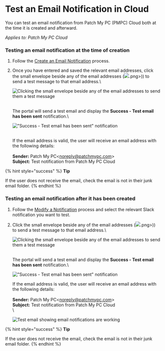 # Test an Email Notification in Cloud

You can test an email notification from Patch My PC (PMPC) Cloud both at the time it is created and afterward.

_Applies to: Patch My PC Cloud_

### Testing an email notification at the time of creation

1. Follow the [Create an Email Notification](../create-a-cloud-email-notification.md) process.
2.  Once you have entered and saved the relevant email addresses, click the small envelope beside any of the email addresses (![](/_images/image-%281900 "").png>)) to send a test message to that email address.\


    ![Clicking the small envelope beside any of the email addresses to send them a test message](/_images/image-%281922%29.png-"Clicking-the-small-envelope-beside-any-of-the-email-addresses-to-send-them-a-test-message" "Clicking the small envelope beside any of the email addresses to send them a test message")

    \
    The portal will send a test email and display the **Success - Test email has been sent** notification.\


    ![&#x22;Success - Test email has been sent&#x22; notification](/_images/image-%281923%29.png-"&#x22;Success-Test-email-has-been-sent&#x22;-notification" "&#x22;Success - Test email has been sent&#x22; notification")

    \
    If the email address is valid, the user will receive an email address with the following details:\
    \
    **Sender:** Patch My PC\<noreply@patchmypc.com>\
    **Subject:** Test notification from Patch My PC Cloud

{% hint style="success" %}
**Tip**

If the user does not receive the email, check the email is not in their junk email folder.
{% endhint %}

### Testing an email notification after it has been created

1. Follow the [Modify a Notification](../modify-a-cloud-notification.md) process and select the relevant Slack notification you want to test.
2.  Click the small envelope beside any of the email addresses (![](/_images/image-%281900 "").png>)) to send a test message to that email address.\


    ![Clicking the small envelope beside any of the email addresses to send them a test message](/_images/image-%281922%29.png-"Clicking-the-small-envelope-beside-any-of-the-email-addresses-to-send-them-a-test-message" "Clicking the small envelope beside any of the email addresses to send them a test message")

    \
    The portal will send a test email and display the **Success - Test email has been sent** notification.\


    ![&#x22;Success - Test email has been sent&#x22; notification](/_images/image-%281923%29.png-"&#x22;Success-Test-email-has-been-sent&#x22;-notification" "&#x22;Success - Test email has been sent&#x22; notification")



    If the email address is valid, the user will receive an email address with the following details:\
    \
    **Sender:** Patch My PC\<noreply@patchmypc.com>\
    **Subject:** Test notification from Patch My PC Cloud\
    \


    ![Test email showing email notifications are working](/_images/image-%281893%29.png-"Test-email-showing-email-notifications-are-working" "Test email showing email notifications are working")

{% hint style="success" %}
**Tip**

If the user does not receive the email, check the email is not in their junk email folder.
{% endhint %}
